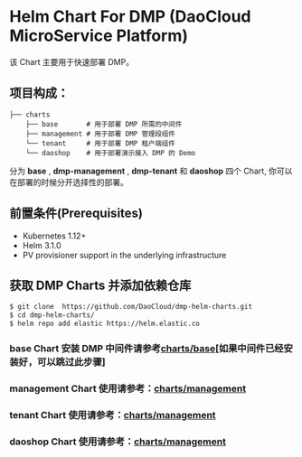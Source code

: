# Helm Chart For DMP (DaoCloud MicroService Platform)

该 Chart 主要用于快速部署 DMP。
## 项目构成：
```text
├── charts
    ├── base       # 用于部署 DMP 所需的中间件
    ├── management # 用于部署 DMP 管理段组件
    └── tenant     # 用于部署 DMP 租户端组件
    └── daoshop    # 用于部署演示接入 DMP 的 Demo
```

分为 **base** , **dmp-management** , **dmp-tenant** 和 **daoshop** 四个 Chart, 你可以在部署的时候分开选择性的部署。

## 前置条件(Prerequisites)
- Kubernetes 1.12+
- Helm 3.1.0
- PV provisioner support in the underlying infrastructure

## 获取 DMP Charts 并添加依赖仓库
```bash
$ git clone  https://github.com/DaoCloud/dmp-helm-charts.git
$ cd dmp-helm-charts/
$ helm repo add elastic https://helm.elastic.co
```

### base Chart 安装 DMP 中间件请参考[charts/base](charts/base/README.md)[如果中间件已经安装好，可以跳过此步骤]

### management Chart 使用请参考：[charts/management](charts/management/README.md)

### tenant Chart 使用请参考：[charts/management](charts/management/README.md)

### daoshop Chart 使用请参考：[charts/management](charts/daoshop/README.md)

